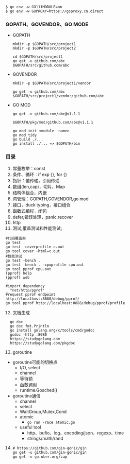 ```shell
$ go env -w GO111MODULE=on
$ go env -w GOPROXY=https://goproxy.cn,direct
```
### GOPATH、GOVENDOR、GO MODE
- GOPATH
  ```shell
  mkdir -p $GOPATH/src/project1
  mkdir -p $GOPATH/src/project2
  
  cd $GOPATH/src/project1
  go get -u github.com/abc
  $GOPATH/src/github.com/abc
  ```
- GOVENDOR
  ```shell
  mkdir -p $GOPATH/src/project1/vendor
    
  go get -u github.com/abc
  $GOPATH/src/project1/vendor/github.com/abc
  ```
- GO MOD
  ```shell
  go get -u github.com/abc@v1.1.1
  
  $GOPATH/pkg/mod/github.com/abc@v1.1.1
  
  go mod init <module  name>
  go mod tidy
  go build ./...
  go install ./... => $GOPATH/bin
  ```
### 目录
1. 常量枚举：const
2. 条件、循环：if exp {}, for {}
3. 指针：值传递，引用传递
4. 数组(len,cap)，切片，Map
5. 结构体组合，内嵌
6. 包管理：GOPATH,GOVENDOR,go mod
7. 接口，duck typing，接口组合
8. 函数式编程，闭包
9. defer,错误处理，panic,recover
10. http
11. 测试,覆盖测试和性能测试; 
```shell 
#代码覆盖率
go test .
go test -coverprofile c.out 
go tool cover -html=c.out
#性能测试
go test -bench .
go test -bench . -cpuprofile cpu.out
go tool pprof cpu.out
(pprof) help
(pprof) web
```
```shell
#import dependency
_ "net/http/pprof"
#request pprof endpoint
http://localhost:8888/debug/pprof/
go tool pprof http://localhost:8888/debug/pprof/profile
```
12. 文档生成
```sheel
  go doc
  go doc fmt.Println
  go install golang.org/x/tools/cmd/godoc
  godoc -http :8080
  https://studygolang.com
  https://studygolang.com/pkgdoc
```
13. goroutine
  - goroutine可能的切换点
    - I/O, select
    - channel
    - 等待锁
    - 函数调用
    - runtime.Gosched()
  - goroutine通信
    - channel
    - select
    - WaitGroup,Mutex,Cond
    - atomic
      - ```go run -race atomic.go ```
    - useful tool
      - http、bufio、log、encoding/json、regexp、time
      - strings/math/rand
14. ```shell
    # https://github.com/gin-gonic/gin
    go get -u github.com/gin-gonic/gin
    go get -u go.uber.org/zap